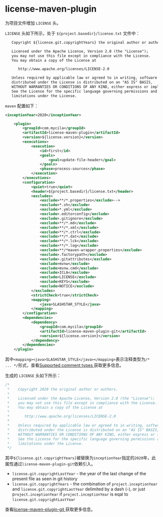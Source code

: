 # license-maven-plugin

为项目文件增加 `LICENSE` 头。

`LICENSE` 头如下所示，处于 `${project.basedir}/license.txt` 文件中：

``` txt
   Copyright ${license.git.copyrightYears} the original author or authors.

   Licensed under the Apache License, Version 2.0 (the "License");
   you may not use this file except in compliance with the License.
   You may obtain a copy of the License at

      http://www.apache.org/licenses/LICENSE-2.0

   Unless required by applicable law or agreed to in writing, software
   distributed under the License is distributed on an "AS IS" BASIS,
   WITHOUT WARRANTIES OR CONDITIONS OF ANY KIND, either express or implied.
   See the License for the specific language governing permissions and
   limitations under the License.

```

`maven` 配置如下：

``` xml
<inceptionYear>2020</inceptionYear>

    <plugin>
        <groupId>com.mycila</groupId>
        <artifactId>license-maven-plugin</artifactId>
        <version>${license.version}</version>
        <executions>
            <execution>
                <id>first</id>
                <goals>
                    <goal>update-file-header</goal>
                </goals>
                <phase>process-sources</phase>
            </execution>
        </executions>
        <configuration>
            <quiet>true</quiet>
            <header>${project.basedir}/license.txt</header>
            <excludes>
                <exclude>**/*.properties</exclude>-->
                <exclude>*.sh</exclude>
                <exclude>*.yml</exclude>
                <exclude>.editorconfig</exclude>
                <exclude>.gitignore</exclude>
                <exclude>**/*.md</exclude>
                <exclude>**/*.xml</exclude>
                <exclude>**/*.ctrl</exclude>
                <exclude>**/*.dat</exclude>
                <exclude>**/*.lck</exclude>
                <exclude>**/*.log</exclude>
                <exclude>**/*maven-wrapper.properties</exclude>
                <exclude>.factorypath</exclude>
                <exclude>.gitattributes</exclude>
                <exclude>mvnw</exclude>
                <exclude>mvnw.cmd</exclude>
                <exclude>ICLA</exclude>
                <exclude>LICENSE</exclude>
                <exclude>KEYS</exclude>
                <exclude>NOTICE</exclude>
            </excludes>
            <strictCheck>true</strictCheck>
            <mapping>
                <java>SLASHSTAR_STYLE</java>
            </mapping>
        </configuration>
        <dependencies>
            <dependency>
                <groupId>com.mycila</groupId>
                <artifactId>license-maven-plugin-git</artifactId>
                <version>${license.version}</version>
            </dependency>
        </dependencies>
    </plugin>
```

其中`<mapping><java>SLASHSTAR_STYLE</java></mapping>`表示注释类型为`/* ... */`形式，查看[Supported comment types
](https://github.com/mycila/license-maven-plugin#supported-comment-types)获取更多信息。

生成的 `LICENSE` 头如下所示：

```java
/*
 *    Copyright 2020 the original author or authors.
 *
 *    Licensed under the Apache License, Version 2.0 (the "License");
 *    you may not use this file except in compliance with the License.
 *    You may obtain a copy of the License at
 *
 *       http://www.apache.org/licenses/LICENSE-2.0
 *
 *    Unless required by applicable law or agreed to in writing, software
 *    distributed under the License is distributed on an "AS IS" BASIS,
 *    WITHOUT WARRANTIES OR CONDITIONS OF ANY KIND, either express or implied.
 *    See the License for the specific language governing permissions and
 *    limitations under the License.
 */
 ```

其中`${license.git.copyrightYears}`被替换为`inceptionYear`指定的`2020`年，此属性通过`license-maven-plugin-git`依赖引入。

- `license.git.copyrightLastYear` - the year of the last change of the present file as seen in git history
- `license.git.copyrightYears` - the combination of `project.inceptionYear` and `license.git.copyrightLastYear` delimited by a dash (-), or just p`roject.inceptionYear` if `project.inceptionYear` is eqal to `license.git.copyrightLastYear`

查看[license-maven-plugin-git
](https://github.com/mycila/license-maven-plugin/tree/master/license-maven-plugin-git)获取更多信息。




